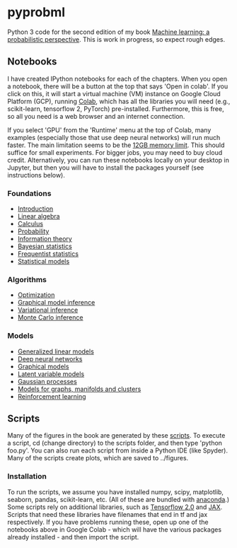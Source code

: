 # pyprobml
Python 3 code for the second edition of my book [Machine learning: a probabilistic perspective](http://people.cs.ubc.ca/~murphyk/MLbook/). This is work in progress, so expect rough edges.

## Notebooks

I have created IPython notebooks for each of the chapters. When you open a notebook, there will be a button at the top that says 'Open in colab'. If you click on this, it will start a virtual machine (VM) instance on Google Cloud Platform (GCP), running [Colab](https://colab.sandbox.google.com/notebooks/welcome.ipynb),  which has all the libraries you will need (e.g., scikit-learn, tensorflow 2, PyTorch) pre-installed. Furthermore, this is free, so all you need is a web browser and an internet connection.

If you select 'GPU' from the 'Runtime' menu at the top of Colab, many examples (especially those that use deep neural networks) will run much faster. The main limitation seems to be the [12GB memory limit](https://github.com/googlecolab/colabtools/issues/253). This should suffice for small experiments. For bigger jobs, you may need to buy cloud credit. Alternatively, you can run these notebooks locally on your desktop in Jupyter, but then you will have to install the packages yourself (see instructions below).

### Foundations
* [Introduction](https://nbviewer.jupyter.org/github/probml/pyprobml/blob/master/notebooks/intro/intro.ipynb)
* [Linear algebra](https://nbviewer.jupyter.org/github/probml/pyprobml/blob/master/notebooks/linalg/linalg.ipynb)
* [Calculus](https://nbviewer.jupyter.org/github/probml/pyprobml/blob/master/notebooks/calc/calc.ipynb)
* [Probability](https://nbviewer.jupyter.org/github/probml/pyprobml/blob/master/notebooks/prob/prob.ipynb)
* [Information theory](https://nbviewer.jupyter.org/github/probml/pyprobml/blob/master/notebooks/info/info.ipynb)
* [Bayesian statistics](https://nbviewer.jupyter.org/github/probml/pyprobml/blob/master/notebooks/bayes/bayes.ipynb)
* [Frequentist statistics](https://nbviewer.jupyter.org/github/probml/pyprobml/blob/master/notebooks/freq/freq.ipynb)
* [Statistical models](https://nbviewer.jupyter.org/github/probml/pyprobml/blob/master/notebooks/statmod/statmod.ipynb)

### Algorithms
* [Optimization](https://nbviewer.jupyter.org/github/probml/pyprobml/blob/master/notebooks/opt/opt.ipynb)
* [Graphical model inference](https://nbviewer.jupyter.org/github/probml/pyprobml/blob/master/notebooks/pgminf/pgminf.ipynb)
* [Variational inference](https://nbviewer.jupyter.org/github/probml/pyprobml/blob/master/notebooks/vi/vi.ipynb)   
* [Monte Carlo inference](https://nbviewer.jupyter.org/github/probml/pyprobml/blob/master/notebooks/mc/mc.ipynb)

### Models
* [Generalized linear models](https://nbviewer.jupyter.org/github/probml/pyprobml/blob/master/notebooks/glm/glm.ipynb)
* [Deep neural networks](https://nbviewer.jupyter.org/github/probml/pyprobml/blob/master/notebooks/dnn/dnn.ipynb)
* [Graphical models](https://nbviewer.jupyter.org/github/probml/pyprobml/blob/master/notebooks/pgm/pgm.ipynb)
* [Latent variable models](https://nbviewer.jupyter.org/github/probml/pyprobml/blob/master/notebooks/lvm/lvm.ipynb)
* [Gaussian processes](https://nbviewer.jupyter.org/github/probml/pyprobml/blob/master/notebooks/gp/gp.ipynb)
* [Models for graphs, manifolds and clusters](https://nbviewer.jupyter.org/github/probml/pyprobml/blob/master/notebooks/graphs/graphs.ipynb)
* [Reinforcement learning](https://nbviewer.jupyter.org/github/probml/pyprobml/blob/master/notebooks/rl/rl.ipynb)

## Scripts

Many of the figures in the book are generated by these  [scripts](scripts). To execute a script, cd (change directory) to the scripts folder, and then type 'python foo.py'. You can also run each script from inside a Python IDE (like Spyder).
Many of the scripts create plots, which are saved to ../figures.


### Installation

To run the scripts, we assume you have installed numpy, scipy, matplotlib, seaborn, pandas, scikit-learn, etc.
(All of these are bundled with [anaconda](https://www.anaconda.com/distribution/).)
Some scripts rely on additional libraries, such as [Tensorflow 2.0](https://www.tensorflow.org/) and [JAX](https://github.com/google/jax). Scripts that need these libraries have filenames that end in tf and jax respectively.
If you have problems running these, open up one of the notebooks above in Google Colab - which will have the various packages already installed - and then import the script.

